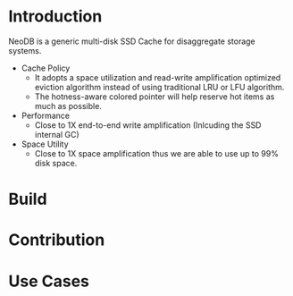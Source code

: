 # Introduction

NeoDB is a generic multi-disk SSD Cache for disaggregate storage systems.

- Cache Policy
  - It adopts a space utilization and read-write amplification optimized eviction algorithm instead of using traditional LRU or LFU algorithm.
  - The hotness-aware colored pointer will help reserve hot items as much as possible.
- Performance
  - Close to 1X end-to-end write amplification (Inlcuding the SSD internal GC)
- Space Utility
  - Close to 1X space amplification thus we are able to use up to 99% disk space.

# Build

# Contribution

# Use Cases
